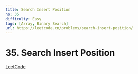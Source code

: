 ```yaml
---
title: Search Insert Position
no: 35
difficulty: Easy
tags: [Array, Binary Search]
url: https://leetcode.cn/problems/search-insert-position/
---
```


# 35. Search Insert Position

[LeetCode](https://leetcode.cn/problems/search-insert-position/)

